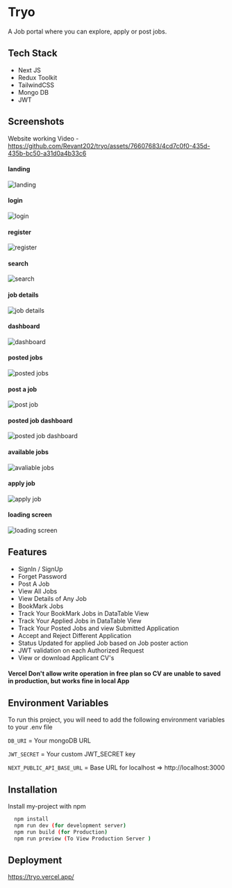 
# Tryo

A Job portal where you can explore, apply or post jobs.




## Tech Stack

- Next JS 
- Redux Toolkit
- TailwindCSS  
- Mongo DB  
- JWT





## Screenshots

Website working Video - https://github.com/Revant202/tryo/assets/76607683/4cd7c0f0-435d-435b-bc50-a31d0a4b33c6
#### landing
![landing](https://github.com/Revant202/tryo/assets/76607683/22444d88-9ac8-487c-91d2-2f3987332267)
#### login
![login](https://github.com/Revant202/tryo/assets/76607683/96f3576d-76ee-4299-bf1d-9b83b07786c9)
#### register
![register](https://github.com/Revant202/tryo/assets/76607683/91a94274-5486-4519-91cb-c6802900ff61)
#### search
![search](https://github.com/Revant202/tryo/assets/76607683/00e43245-eb59-48b8-b4d0-1d59d3f4d461)
#### job details
![job details](https://github.com/Revant202/tryo/assets/76607683/5205a027-01d0-47a4-a2cc-01467bc28242)
#### dashboard
![dashboard](https://github.com/Revant202/tryo/assets/76607683/186f2588-768d-43f7-a49f-7c0a96bbfb47)
#### posted jobs
![posted jobs](https://github.com/Revant202/tryo/assets/76607683/0e933910-a529-4a18-b983-ffdc936c0c3c)
#### post a job
![post job](https://github.com/Revant202/tryo/assets/76607683/52db55dc-fe7d-4162-a070-3fa80166e0a3)
#### posted job dashboard
![posted job dashboard](https://github.com/Revant202/tryo/assets/76607683/76487611-6efa-4e78-9587-13607063cb0d)
#### available jobs
![avaliable jobs](https://github.com/Revant202/tryo/assets/76607683/72c53ee1-7457-4eab-bc85-0cdfa3b37441)
#### apply job
![apply job](https://github.com/Revant202/tryo/assets/76607683/2aa09dce-f927-4988-88c9-fcd95ba81b81)
#### loading screen
![loading screen](https://github.com/Revant202/tryo/assets/76607683/6b01b68c-0c7b-4c10-97df-2d19df31cbcc)



## Features



- SignIn / SignUp
- Forget Password
- Post A Job
- View  All Jobs
- View Details of Any Job
- BookMark Jobs
- Track Your BookMark Jobs in DataTable View
- Track Your Applied Jobs in DataTable View 
- Track Your Posted Jobs and view Submitted Application 
- Accept and Reject Different Application 
- Status Updated for applied Job based on Job poster action 
- JWT validation on each Authorized Request
- View or download Applicant CV's
#### Vercel Don't allow write operation in free plan so CV are unable to saved in production, but works fine in local App

## Environment Variables

To run this project, you will need to add the following environment variables to your .env file

`DB_URI` = Your mongoDB URL

`JWT_SECRET` = Your custom JWT_SECRET key

`NEXT_PUBLIC_API_BASE_URL` =  Base URL for localhost  => http://localhost:3000


## Installation

Install my-project with npm

```bash
  npm install
  npm run dev (for development server)
  npm run build (for Production)
  npm run preview (To View Production Server )
```
## Deployment
https://tryo.vercel.app/
